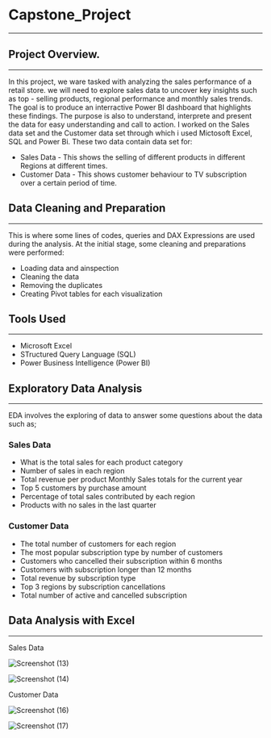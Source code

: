 # Capstone_Project
---

## Project Overview.
---

In this project, we ware tasked with analyzing the sales performance of a retail store. we will need to explore sales data to uncover key insights such as top - selling products, regional performance and monthly sales trends. The goal is to produce an interractive Power BI dashboard that highlights these findings. The purpose is also to understand, interprete and present the data for easy understanding and call to action. I worked on the Sales data set and the Customer data set through which i used Mictosoft Excel, SQL and Power Bi. These two data contain data set for: 
- Sales Data - This shows the selling of different products in different Regions at different times.
- Customer Data - This shows customer behaviour to TV subscription over a certain period of time.

## Data Cleaning and Preparation
---
This is where some lines of codes, queries and DAX Expressions are used during the analysis. At the initial stage, some cleaning and preparations were performed:
- Loading data and ainspection 
- Cleaning the data
- Removing the duplicates
- Creating Pivot tables for each visualization

## Tools Used
---
- Microsoft Excel
- STructured Query Language (SQL)
- Power Business Intelligence (Power BI)

## Exploratory Data Analysis
---
EDA involves the exploring of data to answer some questions about the data such as;

### Sales Data
- What is the total sales for each product category
- Number of sales in each region
- Total revenue per product Monthly Sales totals for the current year
- Top 5 customers  by purchase amount
- Percentage of total sales contributed by each region
- Products with no sales in the last quarter

### Customer Data
- The total number of customers for each region
- The most popular subscription type by number of customers
- Customers who cancelled their subscription within 6 months
- Customers with subscription longer than 12 months
- Total revenue by subscription type
- Top 3 regions by subscription cancellations
- Total number of active and cancelled subscription

## Data Analysis with Excel
---
Sales Data

![Screenshot (13)](https://github.com/user-attachments/assets/7642ddd5-a856-47f3-99ce-c3021e3be33d)

![Screenshot (14)](https://github.com/user-attachments/assets/5200f7a8-b048-47ed-a2ae-7b8e76f6555c)

Customer Data

![Screenshot (16)](https://github.com/user-attachments/assets/f1434706-5756-4f7f-ad13-743f429ad4e1)

![Screenshot (17)](https://github.com/user-attachments/assets/4f699be4-21ef-49cf-820f-690e3cd42b44)





